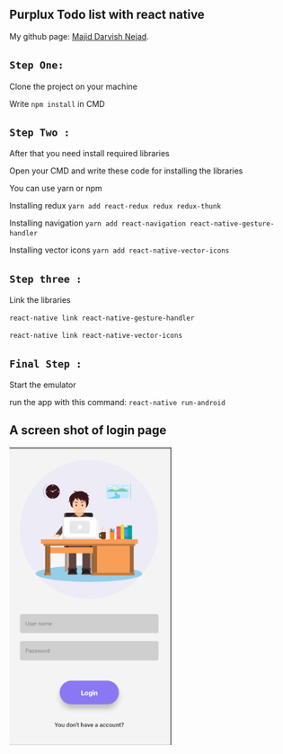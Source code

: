 ## Purplux Todo list with react native

My github page: [Majid Darvish Nejad](https://github.com/majidux).

## `Step One:`
 Clone the project on your machine
 
Write `npm install` in CMD

## `Step Two : `

After that you need install required libraries

Open your CMD and write these code for installing the libraries

You can use yarn or npm 

Installing redux
`yarn add react-redux redux redux-thunk`

Installing navigation
`yarn add react-navigation react-native-gesture-handler`

Installing vector icons
`yarn add react-native-vector-icons`

## `Step three :`

Link the libraries 

`react-native link react-native-gesture-handler`

`react-native link react-native-vector-icons`

## `Final Step :`
Start the emulator
 
 run the app with this command: `react-native run-android` 
 
## A screen shot of login page

![alt text](./src/Assets/image/loginPage.jpg)

